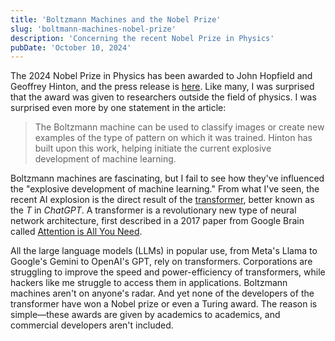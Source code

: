```yaml
---
title: 'Boltzmann Machines and the Nobel Prize'
slug: 'boltmann-machines-nobel-prize'
description: 'Concerning the recent Nobel Prize in Physics'
pubDate: 'October 10, 2024'
---
```


The 2024 Nobel Prize in Physics has been awarded to John Hopfield and Geoffrey Hinton, and the press release is [here](https://www.nobelprize.org/prizes/physics/2024/press-release). Like many, I was surprised that the award was given to researchers outside the field of physics. I was surprised even more by one statement in the article: 

>The Boltzmann machine can be used to classify images or create new examples of the type of pattern on which it was trained. Hinton has built upon this work, helping initiate the current explosive development of machine learning.

Boltzmann machines are fascinating, but I fail to see how they've influenced the "explosive development of machine learning." From what I've seen, the recent AI explosion is the direct result of the [transformer](https://en.wikipedia.org/wiki/Transformer_(deep_learning_architecture)), better known as the *T* in *ChatGPT*. A transformer is a revolutionary new type of neural network architecture, first described in a 2017 paper from Google Brain called [Attention is All You Need](https://en.wikipedia.org/wiki/Attention_Is_All_You_Need). 

All the large language models (LLMs) in popular use, from Meta's Llama to Google's Gemini to OpenAI's GPT, rely on transformers. Corporations are struggling to improve the speed and power-efficiency of transformers, while hackers like me struggle to access them in applications. Boltzmann machines aren't on anyone's radar. And yet none of the developers of the transformer have won a Nobel prize or even a Turing award. The reason is simple&mdash;these awards are given by academics to academics, and commercial developers aren't included.